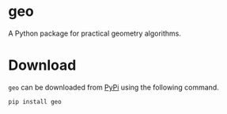 # geo
A Python package for practical geometry algorithms.

# Download
`geo` can be downloaded from [PyPi](https://pypi.org/project/geo/) using the following command.

```pip install geo```